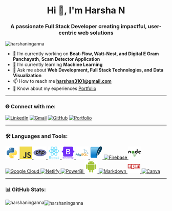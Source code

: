 <h1 align="center">Hi 👋, I'm Harsha N</h1>
<h3 align="center">A passionate Full Stack Developer creating impactful, user-centric web solutions</h3>

<p align="left"> <img src="https://komarev.com/ghpvc/?username=harshaninganna&label=Profile%20views&color=0e75b6&style=flat" alt="harshaninganna" /> </p>

- 🔭 I’m currently working on **Beat-Flow, Watt-Nest, and Digital E Gram Panchayath**, **Scam Detector Application** 
- 🌱 I’m currently learning **Machine Learning**  
- 💬 Ask me about **Web Development, Full Stack Technologies, and Data Visualization**  
- 📫 How to reach me **harshan3101@gmail.com**  
- 📄 Know about my experiences [Portfolio](https://harshaaa.netlify.app/)  

---

<h3 align="left">🌐 Connect with me:</h3>
<p align="left">
<a href="https://linkedin.com/in/harsha-n-164b69283" target="blank"><img src="https://img.shields.io/badge/LinkedIn-blue?style=for-the-badge&logo=linkedin" alt="LinkedIn" /></a>
<a href="mailto:hv6152239@gmail.com" target="blank"><img src="https://img.shields.io/badge/Email-red?style=for-the-badge&logo=gmail" alt="Gmail" /></a>
<a href="https://github.com/HarshaNinganna" target="blank"><img src="https://img.shields.io/badge/GitHub-black?style=for-the-badge&logo=github" alt="GitHub" /></a>
<a href="https://harshaaa.netlify.app/" target="blank"><img src="https://img.shields.io/badge/Portfolio-black?style=for-the-badge&logo=firefox" alt="Portfolio" /></a>
</p>

---

<h3 align="left">🛠️ Languages and Tools:</h3>
<p align="left">
<a href="https://www.python.org" target="_blank"> <img src="https://raw.githubusercontent.com/devicons/devicon/master/icons/python/python-original.svg" alt="Python" width="40" height="40"/> </a>
<a href="https://developer.mozilla.org/en-US/docs/Web/JavaScript" target="_blank"> <img src="https://raw.githubusercontent.com/devicons/devicon/master/icons/javascript/javascript-original.svg" alt="JavaScript" width="40" height="40"/> </a>
<a href="https://www.php.net" target="_blank"> <img src="https://raw.githubusercontent.com/devicons/devicon/master/icons/php/php-original.svg" alt="PHP" width="40" height="40"/> </a>
<a href="https://reactjs.org/" target="_blank"> <img src="https://raw.githubusercontent.com/devicons/devicon/master/icons/react/react-original-wordmark.svg" alt="React" width="40" height="40"/> </a>
<a href="https://getbootstrap.com" target="_blank"> <img src="https://raw.githubusercontent.com/devicons/devicon/master/icons/bootstrap/bootstrap-plain-wordmark.svg" alt="Bootstrap" width="40" height="40"/> </a>
<a href="https://www.mysql.com/" target="_blank"> <img src="https://raw.githubusercontent.com/devicons/devicon/master/icons/mysql/mysql-original-wordmark.svg" alt="MySQL" width="40" height="40"/> </a>
<a href="https://www.sqlite.org/" target="_blank"> <img src="https://raw.githubusercontent.com/devicons/devicon/master/icons/sqlite/sqlite-original.svg" alt="SQLite" width="40" height="40"/> </a>
<a href="https://firebase.google.com/" target="_blank"> <img src="https://www.vectorlogo.zone/logos/firebase/firebase-icon.svg" alt="Firebase" width="40" height="40"/> </a>
<a href="https://nodejs.org" target="_blank"> <img src="https://raw.githubusercontent.com/devicons/devicon/master/icons/nodejs/nodejs-original-wordmark.svg" alt="Node.js" width="40" height="40"/> </a>
<a href="https://cloud.google.com/" target="_blank"> <img src="https://www.vectorlogo.zone/logos/google_cloud/google_cloud-icon.svg" alt="Google Cloud" width="40" height="40"/> </a>
<a href="https://www.netlify.com/" target="_blank"> <img src="https://www.vectorlogo.zone/logos/netlify/netlify-icon.svg" alt="Netlify" width="40" height="40"/> </a>
<a href="https://powerbi.microsoft.com/" target="_blank"> <img src="https://www.vectorlogo.zone/logos/microsoft_powerbi/microsoft_powerbi-icon.svg" alt="PowerBI" width="40" height="40"/> </a>
<a href="https://www.android.com/" target="_blank"> <img src="https://raw.githubusercontent.com/devicons/devicon/master/icons/android/android-original.svg" alt="Android" width="40" height="40"/> </a>
<a href="https://www.markdownguide.org/" target="_blank"> <img src="https://img.icons8.com/ios-filled/50/000000/markdown.png" alt="Markdown" width="40" height="40"/> </a>
<a href="https://www.npmjs.com/" target="_blank"> <img src="https://raw.githubusercontent.com/devicons/devicon/master/icons/npm/npm-original-wordmark.svg" alt="NPM" width="40" height="40"/> </a>
<a href="https://www.canva.com/" target="_blank"> <img src="https://img.icons8.com/color/48/000000/canva.png" alt="Canva" width="40" height="40"/> </a>
</p>

---

<h3 align="left">📊 GitHub Stats:</h3>

<p><img align="left" src="https://github-readme-stats.vercel.app/api/top-langs?username=harshaninganna&show_icons=true&locale=en&layout=compact" alt="harshaninganna" /></p>
<p><img align="center" src="https://github-readme-streak-stats.herokuapp.com/?user=harshaninganna&" alt="harshaninganna" /></p>
